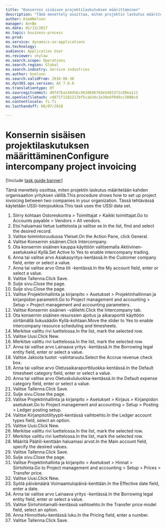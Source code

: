 ```yaml
--- 
title: "Konsernin sisäisen projektilaskutuksen määrittäminen"
description: "Tämä menettely osoittaa, miten projektin laskutus määritetään kahden organisaation yrityksen välillä."
author: KimANelson
manager: AnnBe
ms.date: 02/13/2017
ms.topic: business-process
ms.prod: 
ms.service: dynamics-ax-applications
ms.technology: 
audience: Application User
ms.reviewer: shylaw
ms.search.scope: Operations
ms.search.region: Global
ms.search.industry: Service industries
ms.author: knelson
ms.search.validFrom: 2016-06-30
ms.dyn365.ops.version: AX 7.0.0
ms.translationtype: HT
ms.sourcegitcommit: d9747ba144d56c9410846769e5465372c89ea111
ms.openlocfilehash: cd871f1182217bf5cab34c1e38e8f0d9cc3808cd
ms.contentlocale: fi-fi
ms.lasthandoff: 08/07/2018

---
```

# <a name="configure-intercompany-project-invoicing"></a><span data-ttu-id="2c71b-103">Konsernin sisäisen projektilaskutuksen määrittäminen</span><span class="sxs-lookup"><span data-stu-id="2c71b-103">Configure intercompany project invoicing</span></span>

[!include [task guide banner](../../includes/task-guide-banner.md)]

<span data-ttu-id="2c71b-104">Tämä menettely osoittaa, miten projektin laskutus määritetään kahden organisaation yrityksen välillä.</span><span class="sxs-lookup"><span data-stu-id="2c71b-104">This procedure shows how to set up project invoicing between two companies in your organization.</span></span> <span data-ttu-id="2c71b-105">Tässä tehtävässä käytetään USSI-tietojoukkoa.</span><span class="sxs-lookup"><span data-stu-id="2c71b-105">This task uses the USSI data set.</span></span>

1. <span data-ttu-id="2c71b-106">Siirry kohtaan Ostoreskontra > Toimittajat > Kaikki toimittajat.</span><span class="sxs-lookup"><span data-stu-id="2c71b-106">Go to Accounts payable > Vendors > All vendors.</span></span>
2. <span data-ttu-id="2c71b-107">Etsi haluamasi tietue luettelosta ja valitse se.</span><span class="sxs-lookup"><span data-stu-id="2c71b-107">In the list, find and select the desired record.</span></span>
3. <span data-ttu-id="2c71b-108">Valitse toimintoruudussa Yleiset.</span><span class="sxs-lookup"><span data-stu-id="2c71b-108">On the Action Pane, click General.</span></span>
4. <span data-ttu-id="2c71b-109">Valitse Konsernin sisäinen.</span><span class="sxs-lookup"><span data-stu-id="2c71b-109">Click Intercompany.</span></span>
5. <span data-ttu-id="2c71b-110">Ota konsernin sisäinen kauppa käyttöön valitsemalla Aktiivinen-asetukseksi Kyllä.</span><span class="sxs-lookup"><span data-stu-id="2c71b-110">Set Active to Yes to enable intercompany trading.</span></span>
6. <span data-ttu-id="2c71b-111">Anna tai valitse arvo Asiakasyritys-kentässä.</span><span class="sxs-lookup"><span data-stu-id="2c71b-111">In the Customer company field, enter or select a value.</span></span>
7. <span data-ttu-id="2c71b-112">Anna tai valitse arvo Oma tili -kentässä.</span><span class="sxs-lookup"><span data-stu-id="2c71b-112">In the My account field, enter or select a value.</span></span>
8. <span data-ttu-id="2c71b-113">Valitse Tallenna.</span><span class="sxs-lookup"><span data-stu-id="2c71b-113">Click Save.</span></span>
9. <span data-ttu-id="2c71b-114">Sulje sivu.</span><span class="sxs-lookup"><span data-stu-id="2c71b-114">Close the page.</span></span>
10. <span data-ttu-id="2c71b-115">Sulje sivu.</span><span class="sxs-lookup"><span data-stu-id="2c71b-115">Close the page.</span></span>
11. <span data-ttu-id="2c71b-116">Valitse Projektinhallinta ja kirjanpito > Asetukset > Projektinhallinnan ja kirjanpidon parametrit.</span><span class="sxs-lookup"><span data-stu-id="2c71b-116">Go to Project management and accounting > Setup > Project management and accounting parameters.</span></span>
12. <span data-ttu-id="2c71b-117">Valitse Konsernin sisäinen -välilehti.</span><span class="sxs-lookup"><span data-stu-id="2c71b-117">Click the Intercompany tab.</span></span>
13. <span data-ttu-id="2c71b-118">Ota konsernin sisäinen resurssien ajoitus ja aikaraportit käyttöön siirtämällä liukusäädin Kyllä-kohtaan.</span><span class="sxs-lookup"><span data-stu-id="2c71b-118">Move the slider to Yes to enable intercompany resource scheduling and timesheets.</span></span>
14. <span data-ttu-id="2c71b-119">Merkitse valittu rivi luettelossa.</span><span class="sxs-lookup"><span data-stu-id="2c71b-119">In the list, mark the selected row.</span></span>
15. <span data-ttu-id="2c71b-120">Valitse Uusi.</span><span class="sxs-lookup"><span data-stu-id="2c71b-120">Click New.</span></span>
16. <span data-ttu-id="2c71b-121">Merkitse valittu rivi luettelossa.</span><span class="sxs-lookup"><span data-stu-id="2c71b-121">In the list, mark the selected row.</span></span>
17. <span data-ttu-id="2c71b-122">Anna tai valitse arvo Lainaava yritys -kentässä.</span><span class="sxs-lookup"><span data-stu-id="2c71b-122">In the Borrowing legal entity field, enter or select a value.</span></span>
18. <span data-ttu-id="2c71b-123">Valitse Jaksota tuotot -valintaruutu.</span><span class="sxs-lookup"><span data-stu-id="2c71b-123">Select the Accrue revenue check box.</span></span>
19. <span data-ttu-id="2c71b-124">Anna tai valitse arvo Oletusaikaraporttiluokka-kentässä.</span><span class="sxs-lookup"><span data-stu-id="2c71b-124">In the Default timesheet category field, enter or select a value.</span></span>
20. <span data-ttu-id="2c71b-125">Anna tai valitse arvo Oletuskululuokka-kentässä.</span><span class="sxs-lookup"><span data-stu-id="2c71b-125">In the Default expense category field, enter or select a value.</span></span>
21. <span data-ttu-id="2c71b-126">Valitse Tallenna.</span><span class="sxs-lookup"><span data-stu-id="2c71b-126">Click Save.</span></span>
22. <span data-ttu-id="2c71b-127">Sulje sivu.</span><span class="sxs-lookup"><span data-stu-id="2c71b-127">Close the page.</span></span>
23. <span data-ttu-id="2c71b-128">Valitse Projektinhallinta ja kirjanpito > Asetukset > Kirjaus > Kirjanpidon asetukset.</span><span class="sxs-lookup"><span data-stu-id="2c71b-128">Go to Project management and accounting > Setup > Posting > Ledger posting setup.</span></span>
24. <span data-ttu-id="2c71b-129">Valitse Kirjanpitotilityypit-kentässä vaihtoehto.</span><span class="sxs-lookup"><span data-stu-id="2c71b-129">In the Ledger account types field, select an option.</span></span>
25. <span data-ttu-id="2c71b-130">Valitse Uusi.</span><span class="sxs-lookup"><span data-stu-id="2c71b-130">Click New.</span></span>
26. <span data-ttu-id="2c71b-131">Merkitse valittu rivi luettelossa.</span><span class="sxs-lookup"><span data-stu-id="2c71b-131">In the list, mark the selected row.</span></span>
27. <span data-ttu-id="2c71b-132">Merkitse valittu rivi luettelossa.</span><span class="sxs-lookup"><span data-stu-id="2c71b-132">In the list, mark the selected row.</span></span>
28. <span data-ttu-id="2c71b-133">Määritä Päätili-kenttään haluamasi arvot.</span><span class="sxs-lookup"><span data-stu-id="2c71b-133">In the Main account field, specify the desired values.</span></span>
29. <span data-ttu-id="2c71b-134">Valitse Tallenna.</span><span class="sxs-lookup"><span data-stu-id="2c71b-134">Click Save.</span></span>
30. <span data-ttu-id="2c71b-135">Sulje sivu.</span><span class="sxs-lookup"><span data-stu-id="2c71b-135">Close the page.</span></span>
31. <span data-ttu-id="2c71b-136">Valitse Projektinhallinta ja kirjanpito > Asetukset > Hinnat > Siirtohinta.</span><span class="sxs-lookup"><span data-stu-id="2c71b-136">Go to Project management and accounting > Setup > Prices > Transfer price.</span></span>
32. <span data-ttu-id="2c71b-137">Valitse Uusi.</span><span class="sxs-lookup"><span data-stu-id="2c71b-137">Click New.</span></span>
33. <span data-ttu-id="2c71b-138">Syötä päivämäärä Voimaantulopäivä-kenttään.</span><span class="sxs-lookup"><span data-stu-id="2c71b-138">In the Effective date field, enter a date.</span></span>
34. <span data-ttu-id="2c71b-139">Anna tai valitse arvo Lainaava yritys -kentässä.</span><span class="sxs-lookup"><span data-stu-id="2c71b-139">In the Borrowing legal entity field, enter or select a value.</span></span>
35. <span data-ttu-id="2c71b-140">Valitse Siirtohintamalli-kentässä vaihtoehto.</span><span class="sxs-lookup"><span data-stu-id="2c71b-140">In the Transfer price model field, select an option.</span></span>
36. <span data-ttu-id="2c71b-141">Anna Hinnoittelu-kentässä luku.</span><span class="sxs-lookup"><span data-stu-id="2c71b-141">In the Pricing field, enter a number.</span></span>
37. <span data-ttu-id="2c71b-142">Valitse Tallenna.</span><span class="sxs-lookup"><span data-stu-id="2c71b-142">Click Save.</span></span>


